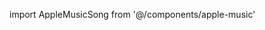 import AppleMusicSong from '@/components/apple-music'

<AppleMusicSong url="https://embed.music.apple.com/us/album/rising/1670327195?i=1670327199&amp;app=music&amp;itsct=music_box_player&amp;itscg=30200&amp;ls=1&amp;theme=auto"/>

